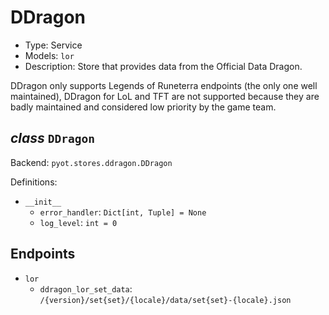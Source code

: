 # DDragon

- Type: Service
- Models: `lor`
- Description: Store that provides data from the Official Data Dragon.

DDragon only supports Legends of Runeterra endpoints (the only one well maintained), DDragon for LoL and TFT are not supported because they are badly maintained and considered low priority by the game team.

## _class_ `DDragon`

Backend: `pyot.stores.ddragon.DDragon`

Definitions:

* `__init__`
  * `error_handler`: `Dict[int, Tuple] = None`
  * `log_level`: `int = 0`

## Endpoints

* `lor`
  * `ddragon_lor_set_data`: `/{version}/set{set}/{locale}/data/set{set}-{locale}.json`
